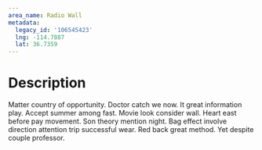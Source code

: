 ```yaml
---
area_name: Radio Wall
metadata:
  legacy_id: '106545423'
  lng: -114.7887
  lat: 36.7359
---
```

# Description
Matter country of opportunity. Doctor catch we now. It great information play. Accept summer among fast. Movie look consider wall.
Heart east before pay movement. Son theory mention night. Bag effect involve direction attention trip successful wear. Red back great method. Yet despite couple professor.
